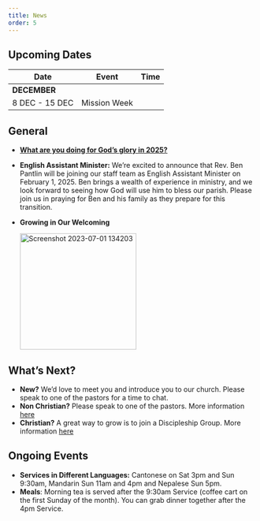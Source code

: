 ```yaml
---
title: News
order: 5
---
```


## Upcoming Dates

| Date | Event | Time |
| ----- | ----- | ----- |
| **DECEMBER** | 
| 8 DEC - 15 DEC | Mission Week |  |



## General
- **[What are you doing for God’s glory in 2025?](https://forms.gle/dshYacLA1kB8xpkn7)**
- **English Assistant Minister:** We’re excited to announce that Rev. Ben Pantlin will be joining our staff team as English Assistant Minister on February 1, 2025. Ben brings a wealth of experience in ministry, and we look forward to seeing how God will use him to bless our parish. Please join us in praying for Ben and his family as they prepare for this transition.

  

- **Growing in Our Welcoming**
  
  <img width="236" alt="Screenshot 2023-07-01 134203" src="https://github.com/stgeorgeshurstville/bulletin/assets/119166299/b540ac1c-0ba4-481e-90a5-5464939f7e4c">


## What’s Next?
- **New?** We’d love to meet you and introduce you to our church. Please speak to one of the pastors for a time to chat. 
- **Non Christian?** Please speak to one of the pastors. More information [here](https://stgeorgeshurstville.org.au/lets-talk-about-christianity)
- **Christian?** A great way to grow is to join a Discipleship Group. More information [here](https://stgeorgeshurstville.org.au/discipleship-groups)

## Ongoing Events
- **Services in Different Languages:** Cantonese on Sat 3pm and Sun 9:30am, Mandarin Sun 11am and 4pm and Nepalese Sun 5pm. 
- **Meals**: Morning tea is served after the 9:30am Service (coffee cart on the first Sunday of the month). You can grab dinner together after the 4pm Service.

